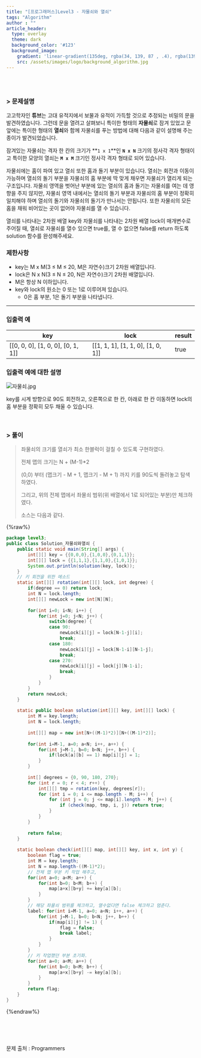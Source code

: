 ```yaml
---
title: "[프로그래머스]Level3 - 자물쇠와 열쇠"
tags: "Algorithm"
author : ""
article_header:
  type: overlay
  theme: dark
  background_color: '#123'
  background_image:
    gradient: 'linear-gradient(135deg, rgba(34, 139, 87 , .4), rgba(139, 34, 139, .4))'
    src: /assets/images/logo/background_algorithm.jpg
---
```






###### <br/>

### > 문제설명

고고학자인 **튜브**는 고대 유적지에서 보물과 유적이 가득할 것으로 추정되는 비밀의 문을 발견하였습니다. 그런데 문을 열려고 살펴보니 특이한 형태의 **자물쇠**로 잠겨 있었고 문 앞에는 특이한 형태의 **열쇠**와 함께 자물쇠를 푸는 방법에 대해 다음과 같이 설명해 주는 종이가 발견되었습니다.

잠겨있는 자물쇠는 격자 한 칸의 크기가 **`1 x 1`**인 **`N x N`** 크기의 정사각 격자 형태이고 특이한 모양의 열쇠는 **`M x M`** 크기인 정사각 격자 형태로 되어 있습니다.

자물쇠에는 홈이 파여 있고 열쇠 또한 홈과 돌기 부분이 있습니다. 열쇠는 회전과 이동이 가능하며 열쇠의 돌기 부분을 자물쇠의 홈 부분에 딱 맞게 채우면 자물쇠가 열리게 되는 구조입니다. 자물쇠 영역을 벗어난 부분에 있는 열쇠의 홈과 돌기는 자물쇠를 여는 데 영향을 주지 않지만, 자물쇠 영역 내에서는 열쇠의 돌기 부분과 자물쇠의 홈 부분이 정확히 일치해야 하며 열쇠의 돌기와 자물쇠의 돌기가 만나서는 안됩니다. 또한 자물쇠의 모든 홈을 채워 비어있는 곳이 없어야 자물쇠를 열 수 있습니다.

열쇠를 나타내는 2차원 배열 key와 자물쇠를 나타내는 2차원 배열 lock이 매개변수로 주어질 때, 열쇠로 자물쇠를 열수 있으면 true를, 열 수 없으면 false를 return 하도록 solution 함수를 완성해주세요.

### 제한사항

- key는 M x M(3 ≤ M ≤ 20, M은 자연수)크기 2차원 배열입니다.
- lock은 N x N(3 ≤ N ≤ 20, N은 자연수)크기 2차원 배열입니다.
- M은 항상 N 이하입니다.
- key와 lock의 원소는 0 또는 1로 이루어져 있습니다.
  - 0은 홈 부분, 1은 돌기 부분을 나타냅니다.

------

### 입출력 예

| key                               | lock                              | result |
| --------------------------------- | --------------------------------- | ------ |
| [[0, 0, 0], [1, 0, 0], [0, 1, 1]] | [[1, 1, 1], [1, 1, 0], [1, 0, 1]] | true   |

### 입출력 예에 대한 설명

![자물쇠.jpg](https://grepp-programmers.s3.amazonaws.com/files/production/469703690b/79f2f473-5d13-47b9-96e0-a10e17b7d49a.jpg)

key를 시계 방향으로 90도 회전하고, 오른쪽으로 한 칸, 아래로 한 칸 이동하면 lock의 홈 부분을 정확히 모두 채울 수 있습니다.

<br>



### > 풀이

> 좌물쇠의 크기를 열쇠가 최소 한블럭이 걸칠 수 있도록 구현하였다.
>
> 전체 맵의 크기는 N + (M-1)*2
>
> (0,0) 부터 (맵크기 - M + 1, 맵크기 - M + 1) 까지 키를 90도씩 돌려놓고 탐색하였다.
>
> 그리고, 위의 전체 맵에서 좌물쇠 범위(위 배열에서 1로 되어있는 부분)만 체크하였다.
>
> 소스는 다음과 같다.

{%raw%}

~~~java
package level3;
public class Solution_자물쇠와열쇠 {
	public static void main(String[] args) {
		int[][] key = {{0,0,0},{1,0,0},{0,1,1}};
		int[][] lock = {{1,1,1},{1,1,0},{1,0,1}};
		System.out.println(solution(key, lock));
	}
	// 키 회전을 위한 메소드
	static int[][] rotation(int[][] lock, int degree) {
		if(degree == 0) return lock;
		int N = lock.length;
		int[][] newLock = new int[N][N];
		
		for(int i=0; i<N; i++) {
			for(int j=0; j<N; j++) {
				switch(degree) {
				case 90:
					newLock[i][j] = lock[N-1-j][i];
					break;
				case 180:
					newLock[i][j] = lock[N-1-i][N-1-j];
					break;
				case 270:
					newLock[i][j] = lock[j][N-1-i];
					break;
				}
			}
		}
		return newLock;
	}
	
	static public boolean solution(int[][] key, int[][] lock) {
		int M = key.length;
		int N = lock.length;
	
		int[][] map = new int[N+((M-1)*2)][N+((M-1)*2)];	
		
		for(int i=M-1, a=0; a<N; i++, a++) {
			for(int j=M-1, b=0; b<N; j++, b++) {
				if(lock[a][b] == 1) map[i][j] = 1;
			}
		}
		
		int[] degrees = {0, 90, 180, 270};
		for (int r = 0; r < 4; r++) {
			int[][] tmp = rotation(key, degrees[r]);
			for (int i = 0; i <= map.length - M; i++) {
				for (int j = 0; j <= map[i].length - M; j++) {
					if (check(map, tmp, i, j)) return true;
				}
			}
		}
		
        return false;
    }
	
	static boolean check(int[][] map, int[][] key, int x, int y) {
		boolean flag = true;
		int M = key.length;
		int N = map.length-((M-1)*2);
        // 전체 맵 부분 키 작업 해주고,
		for(int a=0; a<M; a++) {
			for(int b=0; b<M; b++) {
				map[a+x][b+y] += key[a][b];
			}
		}
        // 해당 좌물쇠 범위를 체크하고, 열수없다면 false 체크하고 멈춘다.
		label: for(int i=M-1, a=0; a<N; i++, a++) {
			for(int j=M-1, b=0; b<N; j++, b++) {
				if(map[i][j] != 1) {
					flag = false;
					break label;
				}
			}
		}
        // 키 작업했던 부분 초기화.
		for(int a=0; a<M; a++) {
			for(int b=0; b<M; b++) {
				map[a+x][b+y] -= key[a][b];
			}
		}
		return flag;
	}
}

~~~

{%endraw%}

<br/>

<br/>

<br/>

문제 출처 : Programmers

<br/>

<br/>

<br/>
